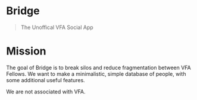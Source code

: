 # Bridge

> The Unoffical VFA Social App

# Mission

The goal of Bridge is to break silos and reduce fragmentation between VFA Fellows. We want to make a minimalistic, simple database of people, with some additional useful features. 

We are not associated with VFA.

